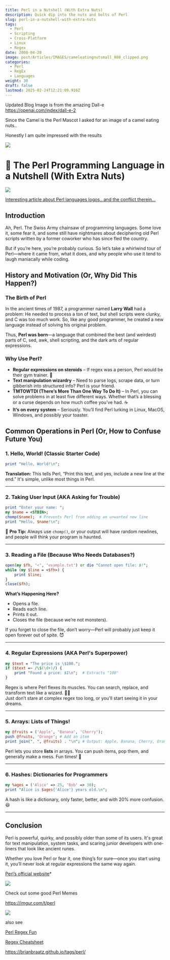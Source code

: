 ```yaml
---
title: Perl in a Nutshell (With Extra Nuts)
description: Quick dip into the nuts and bolts of Perl
slug: perl-in-a-nutshell-with-extra-nuts
tags:
  - Perl
  - Scripting
  - Cross-Platform
  - Linux
  - Regex
date: 2008-04-20
image: post/Articles/IMAGES/cameleatingnutsmall_800_clipped.png
categories:
  - Perl
  - RegEx
  - Languages
weight: 30
draft: false
lastmod: 2025-02-24T12:21:09.916Z
---
```

Updated Blog Image is from the amazing Dall-e\
<https://openai.com/index/dall-e-2>

Since the Camel is the Perl Mascot I asked for an image of a camel eating nuts..

Honestly I am quite impressed with the results

![](/post/Articles/IMAGES/cameleatingnutsmall_800_clipped.png)

# 🐪 The Perl Programming Language in a Nutshell (With Extra Nuts)

![](/post/Articles/perl/Pasted%20image%2020250201062155.jpg)

[Interesting article about Perl languages logos.. and the conflict therein... ](https://neilb.org/2020/12/04/perl-and-camels.html)

## Introduction

Ah, Perl. The Swiss Army chainsaw of programming languages. Some love it, some fear it, and some still have nightmares about deciphering old Perl scripts written by a former coworker who has since fled the country.

But if you’re here, you’re probably curious. So let’s take a whirlwind tour of Perl—where it came from, what it does, and why people who use it tend to laugh maniacally while coding.

## History and Motivation (Or, Why Did This Happen?)

### The Birth of Perl

In the ancient times of 1987, a programmer named **Larry Wall** had a problem: He needed to process a ton of text, but shell scripts were clunky, and C was too much work. So, like any good programmer, he created a new language instead of solving his original problem.

Thus, **Perl was born**—a language that combined the best (and weirdest) parts of C, sed, awk, shell scripting, and the dark arts of regular expressions.

### Why Use Perl?

* **Regular expressions on steroids** – If regex was a person, Perl would be their gym trainer. 💪
* **Text manipulation wizardry** – Need to parse logs, scrape data, or turn gibberish into structured info? Perl is your friend.
* **TMTOWTDI (There’s More Than One Way To Do It)** – In Perl, you can solve problems in at least five different ways. Whether that’s a blessing or a curse depends on how much coffee you've had. ☕
* **It’s on every system** – Seriously. You’ll find Perl lurking in Linux, MacOS, Windows, and possibly your toaster.

## Common Operations in Perl (Or, How to Confuse Future You)

### 1. Hello, World! (Classic Starter Code)

```perl
print "Hello, World!\n";
```

**Translation:** This tells Perl, “Print this text, and yes, include a new line at the end.” It's simple, unlike most things in Perl.

***

### 2. Taking User Input (AKA Asking for Trouble)

```perl
print "Enter your name: ";
my $name = <STDIN>;
chomp($name);  # Prevents Perl from adding an unwanted new line
print "Hello, $name!\n";
```

🔹 **Pro Tip:** Always use `chomp()`, or your output will have random newlines, and people will think your program is haunted.

***

### 3. Reading a File (Because Who Needs Databases?)

```perl
open(my $fh, '<', 'example.txt') or die "Cannot open file: $!";
while (my $line = <$fh>) {
    print $line;
}
close($fh);
```

**What’s Happening Here?**

* Opens a file.
* Reads each line.
* Prints it out.
* Closes the file (because we’re not monsters).

If you forget to close the file, don’t worry—Perl will probably just keep it open forever out of spite. 😈

***

### 4. Regular Expressions (AKA Perl's Superpower)

```perl
my $text = "The price is \$100.";
if ($text =~ /\$(\d+)/) {
    print "Found a price: $1\n";  # Extracts "100"
}
```

Regex is where Perl flexes its muscles. You can search, replace, and transform text like a wizard. 🧙‍♂️\
Just don’t stare at complex regex too long, or you’ll start seeing it in your dreams.

***

### 5. Arrays: Lists of Things!

```perl
my @fruits = ('Apple', 'Banana', 'Cherry');
push @fruits, 'Orange'; # Add an item
print join(", ", @fruits) . "\n"; # Output: Apple, Banana, Cherry, Orange
```

Perl lets you store **lists** in arrays. You can push items, pop them, and generally make a mess. Fun times! 🎉

***

### 6. Hashes: Dictionaries for Programmers

```perl
my %ages = ('Alice' => 25, 'Bob' => 30);
print "Alice is $ages{'Alice'} years old.\n";
```

A hash is like a dictionary, only faster, better, and with 20% more confusion. 😆

***

## Conclusion

Perl is powerful, quirky, and possibly older than some of its users. It's great for text manipulation, system tasks, and scaring junior developers with one-liners that look like ancient runes.

Whether you love Perl or fear it, one thing’s for sure—once you start using it, you’ll never look at regular expressions the same way again.

<!-- 
![A terrified developer looking at Perl regex](https://i.imgur.com/funny-perl-dev.png)
-->

[Perl’s official website](https://www.perl.org/)\*

![](/post/Articles/IMAGES/happycamel.png)

Check out some good Perl Memes

https://imgur.com/t/perl

![](/post/Articles/IMAGES/daily%20struggle%20-%20Imgur.png)

also see

[Perl Regex Fun](/post/Articles/perl/Perl%20Regex.md)

[Regex Cheatsheet](/post/Articles/perl/Regex%20Cheatsheet.md)

https://brianbraatz.github.io/tags/perl/
